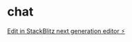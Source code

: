 # chat

[Edit in StackBlitz next generation editor ⚡️](https://stackblitz.com/~/github.com/felipeherrera27/chat)